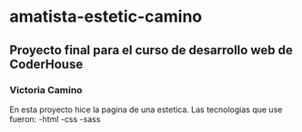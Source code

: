 # amatista-estetic-camino
## Proyecto final para el curso de desarrollo web de CoderHouse
### Victoria Camino

En esta proyecto hice la pagina de una estetica.
Las tecnologias que use fueron:
-html
-css
-sass
